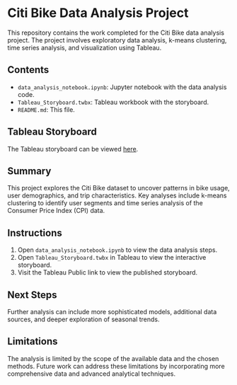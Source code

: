 # Citi Bike Data Analysis Project

This repository contains the work completed for the Citi Bike data analysis project. The project involves exploratory data analysis, k-means clustering, time series analysis, and visualization using Tableau.

## Contents

- `data_analysis_notebook.ipynb`: Jupyter notebook with the data analysis code.
- `Tableau_Storyboard.twbx`: Tableau workbook with the storyboard.
- `README.md`: This file.

## Tableau Storyboard

The Tableau storyboard can be viewed [here](https://public.tableau.com/views/Your_Storyboard_Link).

## Summary

This project explores the Citi Bike dataset to uncover patterns in bike usage, user demographics, and trip characteristics. Key analyses include k-means clustering to identify user segments and time series analysis of the Consumer Price Index (CPI) data.

## Instructions

1. Open `data_analysis_notebook.ipynb` to view the data analysis steps.
2. Open `Tableau_Storyboard.twbx` in Tableau to view the interactive storyboard.
3. Visit the Tableau Public link to view the published storyboard.

## Next Steps

Further analysis can include more sophisticated models, additional data sources, and deeper exploration of seasonal trends.

## Limitations

The analysis is limited by the scope of the available data and the chosen methods. Future work can address these limitations by incorporating more comprehensive data and advanced analytical techniques.

